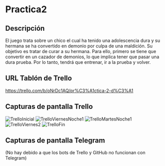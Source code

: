 # Practica2

## Descripción 
El juego trata sobre un chico el cual ha tenido una adolescencia dura y su hermana se ha convertido en demonio por culpa de una maldición. Su objetivo es tratar de curar a su hermana. Para ello, primero se tiene que convertir en un cazador de demonios, lo que implica tener que pasar una dura prueba. Por lo tanto, tendrá que entrenar, ir a la prueba y volver.

## URL Tablón de Trello
https://trello.com/b/oNrDc1AQ/pr%C3%A1ctica-2-d%C3%A1

## Capturas de pantalla Trello
![TrelloInicial](https://user-images.githubusercontent.com/99319104/157862898-309d59a5-d831-4a47-be90-500a65589b66.png)
![TrelloViernesNoche1](https://user-images.githubusercontent.com/99319104/157862916-86771cac-e3ea-468f-b9f4-8f5e54896e3c.PNG)
![TrelloMartesNoche1](https://user-images.githubusercontent.com/99319104/157862925-23a7dcc7-c8b7-4e96-b493-908e42feddd1.PNG)
![TrelloViernes2](https://user-images.githubusercontent.com/99319104/157862926-ad42dcb8-a470-46e9-89d2-2ed69250e453.PNG)
![TrelloFin](https://user-images.githubusercontent.com/99319104/157862939-057b3716-eb0b-462f-beb0-782f208772f1.PNG)

## Capturas de pantalla Telegram
(No hay debido a que los bots de Trello y GitHub no funcionan con Telegram)
